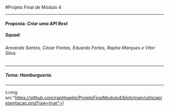 #Projeto Final de Módulo 4
____
#### Proposta: *Criar uma API Rest*
##### Squad: 
###### _Annanda Santos, César Freitas, Eduardo Fortes, Rapha Marques e Vitor Silva_.
____
##### Tema: *Hamburgueria*.
____
(<img src:"https://github.com/raphhaelm/ProjetoFinalModulo4/blob/main/utils/apresentacao.png?raw=true">)
